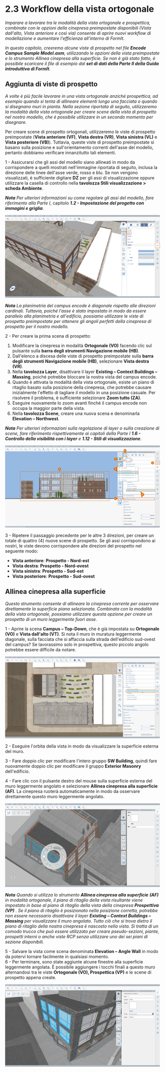 # 2.3 Workflow della vista ortogonale

_Imparare a lavorare tra le modalità della vista ortogonale e prospettica, combinate con le opzioni della cinepresa preimpostate disponibili (Vista dall'alto, Vista anteriore e così via) consente di aprire nuovi workflow di modellazione e aumentare l'efficienza all'interno di FormIt._

_In questo capitolo, creeremo alcune viste di prospetto nel file_ _**Encode Campus Sample Model.axm**, utilizzando le opzioni della vista preimpostate e lo strumento Allinea cinepresa alla superficie. Se non è già stato fatto, è possibile scaricare il file di esempio dal_ _**set di dati della Parte II della Guida introduttiva di FormIt**._

## Aggiunta di viste di prospetto

_A volte è più facile lavorare in una vista ortogonale anziché prospettica, ad esempio quando si tenta di allineare elementi lungo una facciata o quando si disegnano muri in pianta. Nella sezione riportata di seguito, utilizzeremo la modalità della vista ortogonale per creare scene della vista di prospetto nel nostro modello, che è possibile utilizzare in un secondo momento per disegnare._

Per creare scene di prospetto ortogonali, utilizzeremo le viste di prospetto preimpostate (**Vista anteriore (VF)**, **Vista destra (VR)**, **Vista sinistra (VL)** e **Vista posteriore (VB)**). Tuttavia, queste viste di prospetto preimpostate si basano sulla posizione e sull'orientamento correnti dell'asse del modello, pertanto dobbiamo verificare innanzitutto tali elementi.

1 - Assicurarsi che gli assi del modello siano allineati in modo da corrispondere a quelli mostrati nell'immagine riportata di seguito, inclusa la direzione delle linee dell'asse verde, rosso e blu. Se non vengono visualizzati, è sufficiente digitare **DZ** per gli assi di visualizzazione oppure utilizzare la casella di controllo nella **tavolozza Stili visualizzazione > scheda Ambiente**.

_**Nota**_ _Per ulteriori informazioni su come regolare gli assi del modello, fare riferimento alla Parte I_, capitolo _**1.2 - Impostazione del progetto con immagini e griglia**_.

![](<../../.gitbook/assets/0 (7).png>)

_**Nota** La planimetria del campus encode è diagonale rispetto alle direzioni cardinali. Tuttavia, poiché l'asse è stato impostato in modo da essere parallelo alla planimetria e all'edificio, possiamo utilizzare le viste di prospetto preimpostate per ottenere gli angoli perfetti della cinepresa di prospetto per il nostro modello._

2 - Per creare la prima scena di prospetto:

1. Modificare la cinepresa in modalità **Ortogonale (VO)** facendo clic sul pulsante sulla **barra degli strumenti Navigazione mobile (HB)**.
2. Dall'elenco a discesa delle viste di prospetto preimpostate sulla **barra degli strumenti Navigazione mobile (HB)**, selezionare **Vista destra (VR)**.
3. Nella **tavolozza Layer**, disattivare il layer **Existing – Context Buildings – Massing**, poiché potrebbe bloccare la nostra vista del campus encode.
4. Quando è attivata la modalità della vista ortogonale, esiste un piano di ritaglio basato sulla posizione della cinepresa, che potrebbe causare inizialmente l'effetto di tagliare il modello in una posizione casuale. Per risolvere il problema, è sufficiente selezionare **Zoom tutto (ZA)**.
5. Eseguire nuovamente lo zoom avanti finché il campus encode non occupa la maggior parte della vista.
6. Nella **tavolozza Scene**, creare una nuova scena e denominarla **Elevation – Northwest**.

_**Nota**_ _Per ulteriori informazioni sulla regolazione di layer o sulla creazione di scene, fare riferimento rispettivamente ai capitoli della Parte I_ _**1.6 - Controllo della visibilità con i layer**_ _e_ _**1.12 - Stili di visualizzazione**._

![](<../../.gitbook/assets/1 (10) (1).png>)

3 - Ripetere il passaggio precedente per le altre 3 direzioni, per creare un totale di quattro (4) nuove scene di prospetto. Se gli assi corrispondono ai nostri, le viste devono corrispondere alle direzioni del prospetto nel seguente modo:

* **Vista anteriore**: **Prospetto - Nord-est**
* **Vista destra**: **Prospetto - Nord-ovest**
* **Vista sinistra**: **Prospetto - Sud-est**
* **Vista posteriore**: **Prospetto - Sud-ovest**

## **Allinea cinepresa alla superficie**

_Questo strumento consente di allineare la cinepresa corrente per osservare direttamente la superficie piana selezionata. Combinata con la modalità della vista ortogonale, possiamo utilizzare questa opzione per creare un prospetto di un muro leggermente fuori asse._

1 - Aprire la scena **Campus – Top-Down**, che è già impostata su **Ortogonale (VO)** e **Vista dall'alto (VT)**. Si nota il muro in muratura leggermente diagonale, sulla facciata che si affaccia sulla strada dell'edificio sud-ovest del campus? Se lavorassimo solo in prospettiva, questo piccolo angolo potrebbe essere difficile da notare.

![](<../../.gitbook/assets/2 (8) (1).png>)

2 - Eseguire l'orbita della vista in modo da visualizzare la superficie esterna del muro.

3 - Fare doppio clic per modificare l'intero gruppo **SW Building**, quindi fare nuovamente doppio clic per modificare il gruppo **Exterior Masonry** dell'edificio.

4 - Fare clic con il pulsante destro del mouse sulla superficie esterna del muro leggermente angolato e selezionare **Allinea cinepresa alla superficie (AF)**. La cinepresa ruoterà automaticamente in modo da osservare direttamente questo muro leggermente angolato.

![](<../../.gitbook/assets/3 (9).png>)

_**Nota**_ _Quando si utilizza lo strumento_ _**Allinea cinepresa alla superficie**_ _**(AF)**_ _in modalità ortogonale, il piano di ritaglio della vista risultante viene impostato in base al piano di ritaglio della vista della cinepresa_ _**Prospettiva (VP)**_ _. Se il piano di ritaglio è posizionato nella posizione corretta, potrebbe non essere necessario disattivare il layer_ _**Existing – Context Buildings – Massing**_ _per visualizzare il muro angolato. Tutto ciò che si trova dietro il piano di ritaglio della nostra cinepresa è nascosto nella vista. Si tratta di un comodo trucco che può essere utilizzato per creare pseudo-sezioni, piante, prospetti interni o anche viste RCP senza utilizzare uno dei sei piani di sezione disponibili._

5 - Salvare la vista come scena denominata **Elevation – Angle Wall** in modo da potervi tornare facilmente in qualsiasi momento.\
6 - Per terminare, sono state aggiunte alcune finestre alla superficie leggermente angolata. È possibile aggiungere i tocchi finali a questo muro alternandosi tra le viste **Ortogonale (VO), Prospettica (VP)** e le scene di prospetto appena create.

![SW Building with six (6) new windows added along the angled face.](<../../.gitbook/assets/4 (10) (1).png>)
